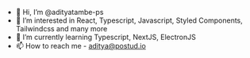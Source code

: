 - 👋 Hi, I’m @adityatambe-ps
- 👀 I’m interested in React, Typescript, Javascript, Styled Components, Tailwindcss and many more
- 🌱 I’m currently learning Typescript, NextJS, ElectronJS
- 📫 How to reach me - aditya@postud.io

<!---
adityatambe-ps/adityatambe-ps is a ✨ special ✨ repository because its `README.md` (this file) appears on your GitHub profile.
You can click the Preview link to take a look at your changes.
--->
